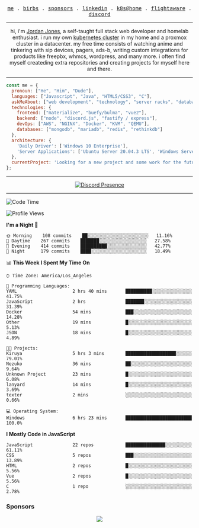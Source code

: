 <p align="center">
  <samp>
    <a href="https://jordanjones.org/">me</a> .
    <a href="https://twitter.com/kashalls">birbs</a> .
    <a href="https://github.com/sponsors/kashalls">sponsors</a> .
    <a href="https://linkedin.com/in/jordpjones">linkedin</a> .
    <a href="https://github.com/kashalls/home-cluster">k8s@home</a> .
    <a href="https://flightaware.com/adsb/stats/user/kashalls">flightaware</a> .
    <a href="https://discord.gg/ctgrp8k">discord</a>
  </samp>
</p>

---

<p align="center">hi, i'm <a href="https://jordanjones.org/">Jordan Jones</a>, a self-taught full stack web developer and homelab enthusiast. i run my own <a href="https://github.com/kashalls/home-cluster">kubernetes cluster</a> in my home and a proxmox cluster in a datacenter. my free time consists of watching anime and tinkering with sip devices, pagers, ads-b, writing custom integrations for products like freepbx, whmcs, wordpress, and many more. i often find myself createding extra repositories and creating projects for myself here and there. </p>

---


```javascript
const me = {
  pronoun: ["He", "Him", "Dude"],
  languages: ["Javascript", "Java", "HTML5/CSS3", "C"],
  askMeAbout: ["web development", "technology", "server racks", "databases", "custom integrations", "sip"],
  technologies: {
    frontend: ["materialize", "buefy/bulma", "vue2"],
    backend: ["node", "discord.js", "fastify / express"],
    devOps: ["AWS", "NGINX", "Docker", "KVM", "QEMU"],
    databases: ["mongodb", "mariadb", "redis", "rethinkdb"]
  },
  architecture: { 
    'Daily Driver': ['Windows 10 Enterprise'],
    'Server Applications': ['Ubuntu Server 20.04.3 LTS', 'Windows Server']
  },
  currentProject: 'Looking for a new project and some work for the future!'
};
```
---

<div align="center">

[![Discord Presence](https://lanyard.cnrad.dev/api/201077739589992448)](https://discord.com/users/201077739589992448)

</div>

---

<!--START_SECTION:waka-->
![Code Time](http://img.shields.io/badge/Code%20Time-1%2C011%20hrs%2011%20mins-blue)

![Profile Views](http://img.shields.io/badge/Profile%20Views-5-blue)

**I'm a Night 🦉** 

```text
🌞 Morning    108 commits    ██░░░░░░░░░░░░░░░░░░░░░░░   11.16% 
🌆 Daytime    267 commits    ███████░░░░░░░░░░░░░░░░░░   27.58% 
🌃 Evening    414 commits    ██████████░░░░░░░░░░░░░░░   42.77% 
🌙 Night      179 commits    ████░░░░░░░░░░░░░░░░░░░░░   18.49%

```


📊 **This Week I Spent My Time On** 

```text
⌚︎ Time Zone: America/Los_Angeles

💬 Programming Languages: 
YAML                     2 hrs 40 mins       ██████████░░░░░░░░░░░░░░░   41.75% 
JavaScript               2 hrs               ███████░░░░░░░░░░░░░░░░░░   31.39% 
Docker                   54 mins             ███░░░░░░░░░░░░░░░░░░░░░░   14.28% 
Other                    19 mins             █░░░░░░░░░░░░░░░░░░░░░░░░   5.13% 
JSON                     18 mins             █░░░░░░░░░░░░░░░░░░░░░░░░   4.89%

🐱‍💻 Projects: 
Kiruya                   5 hrs 3 mins        ███████████████████░░░░░░   79.01% 
Nezuko                   36 mins             ██░░░░░░░░░░░░░░░░░░░░░░░   9.64% 
Unknown Project          23 mins             █░░░░░░░░░░░░░░░░░░░░░░░░   6.08% 
lanyard                  14 mins             █░░░░░░░░░░░░░░░░░░░░░░░░   3.69% 
texter                   2 mins              ░░░░░░░░░░░░░░░░░░░░░░░░░   0.66%

💻 Operating System: 
Windows                  6 hrs 23 mins       █████████████████████████   100.0%

```

**I Mostly Code in JavaScript** 

```text
JavaScript               22 repos            ███████████████░░░░░░░░░░   61.11% 
CSS                      5 repos             ███░░░░░░░░░░░░░░░░░░░░░░   13.89% 
HTML                     2 repos             █░░░░░░░░░░░░░░░░░░░░░░░░   5.56% 
Vue                      2 repos             █░░░░░░░░░░░░░░░░░░░░░░░░   5.56% 
C                        1 repo              ░░░░░░░░░░░░░░░░░░░░░░░░░   2.78%

```



<!--END_SECTION:waka-->

### Sponsors

<p align="center">
  <a href="https://github.com/sponsors/kashalls">
    <img src='https://cdn.jsdelivr.net/gh/kashalls/kashalls/sponsors/sponsors.svg'/>
  </a>
</p>

